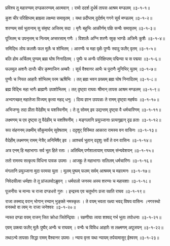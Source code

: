 प्रविश्य तु महारण्यम् दण्डकारण्यम् आत्मवान् ।
रामो ददर्श दुर्धर्ष तापस आश्रम मण्डलम् ॥३-१-१॥

कुश चीर परिक्षिप्तम् ब्राह्म्या लक्ष्म्या समावृतम् ।
यथा प्रदीप्तम् दुर्दर्शम् गगने सूर्य मण्डलम् ॥३-१-२॥

शरण्यम् सर्व भूतानाम् सु संमृष्ट अजिरम् सदा ।
मृगैः बहुभिः आकीर्णम् पक्षि सन्घैः समावृतम् ॥३-१-३॥

पूजितम् च उपनृत्तम् च नित्यम् अप्सरसाम् गणैः ।
विशालैः अग्नि शरणैः स्रुक् भाण्डैः अजिनैः कुशैः ॥३-१-४॥

समिद्भिः तोय कलशैः फल मूलैः च शोभितम् ।
आरण्यैः च महा वृक्षैः पुण्यैः स्वादु फलैर् वृतम् ॥३-१-५॥

बलि होम अर्चितम् पुण्यम् ब्रह्म घोष निनादितम् ।
पुष्पैः च अन्यैः परिक्षिप्तम् पद्मिन्या च स पद्मया ॥३-१-६॥

फलमूल अशनैः दान्तैः चीर कृष्णाजिन अम्बरैः ।
सूर्य वैश्वानर आभैः च पुराणैः मुनिभिर् युतम् ॥३-१-७॥

पुण्यैः च नियत आहारैः शोभितम् परम ऋषिभिः ।
तत् ब्रह्म भवन प्रख्यम् ब्रह्म घोष निनादितम् ॥३-१-८॥

ब्रह्म विद्भिः महा भागैः ब्राह्मणैः उपशोभितम् ।
तत् दृष्ट्वा राघवः श्रीमान् तापस आश्रम मण्डलम् ॥३-१-९॥

अभ्यगच्छत् महातेजा विज्यम् कृत्वा महद् धनुः ।
दिव्य ज्ञान उपपन्नाः ते रामम् दृष्ट्वा महर्षयः ॥३-१-१०॥

अभिजग्मुः तदा प्रीता वैदेहीम् च यशस्विनीम् ।
ते तु सोमम् इव उद्यन्तम् दृष्ट्वा वै धर्मचारिणम् ॥३-१-११॥

लक्ष्मणम् च एव दृष्ट्वा तु वैदेहीम् च यशश्विनीम् ।
मङ्गलानि प्रयुञ्जानाः प्रत्यगृह्णान् दृढ व्रताः ॥३-१-१२॥

रूप संहननम् लक्ष्मीम् सौकुमार्यम् सुवेषताम् ।
ददृशुर् विस्मित आकारा रामस्य वन वासिनः ॥३-१-१३॥

वैदेहीम् लक्ष्मणम् रामम् नेत्रैर् अनिमिषैर् इव ।
आश्चर्य भूतान् ददृशुः सर्वे ते वन वासिनः ॥३-१-१४॥

अत्र एनम् हि महाभागाः सर्व भूत हिते रताः ।
अतिथिम् पर्णशालायाम् राघवम् संन्यवेशयन् ॥३-१-१५॥

ततो रामस्य सत्कृत्य विधिना पावक उपमाः ।
आजह्रुः ते महाभागाः सलिलम् धर्मचारिणः ॥३-१-१६॥

मंगलानि प्रयुञ्जाना मुदा परमया युता ।
मूलम् पुष्पम् फलम् सर्वम् आश्रमम् च महात्मनः ॥३-१-१७॥

निवेदयीत्वा धर्मज्ञाः ते तु प्रांजलयोऽब्रुवन् ।
धर्मपालो जनस्य अस्य शरण्यः च महायशाः ॥३-१-१८॥

पूजनीयः च मान्यः च राजा दण्डधरो गुरुः ।
इन्द्रस्य एव चतुर्भागः प्रजा रक्षति राघव ॥३-१-१९॥

राजा तस्माद् वरान् भोगान् रम्यान् भुङ्क्ते नमस्कृतः ।
ते वयम् भवता रक्ष्या भवद् विषय वासिनः ।नगरस्थो वनस्थो वा त्वम् नः राजा जनेश्वरः ॥३-१-२०॥

न्यस्त दण्डा वयम् राजन् जित क्रोधा जितेन्द्रियाः ।
रक्षणीयाः त्वया शश्वद् गर्भ भूताः तपोधनाः ॥३-१-२१॥

एवम् उक्त्वा फलैर् मूलैः पुष्पैर् अन्यैः च राघवम् ।
वन्यैः च विविध आहारैः स लक्ष्मणम् अपूजयन् ॥३-१-२२॥

तथाऽन्ये तापसाः सिद्धा रामम् वैश्वानर उपमाः ।
न्याय वृत्ता यथा न्यायम् तर्पयामासुर् ईश्वरम् ॥३-१-२३॥

